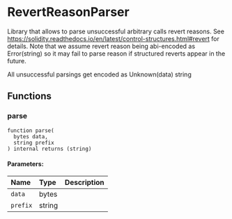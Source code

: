 # RevertReasonParser


Library that allows to parse unsuccessful arbitrary calls revert reasons.
See https://solidity.readthedocs.io/en/latest/control-structures.html#revert for details.
Note that we assume revert reason being abi-encoded as Error(string) so it may fail to parse reason
if structured reverts appear in the future.

All unsuccessful parsings get encoded as Unknown(data) string




## Functions
### parse
```solidity
function parse(
  bytes data,
  string prefix
) internal returns (string)
```


#### Parameters:
| Name | Type | Description                                                          |
| :--- | :--- | :------------------------------------------------------------------- |
|`data` | bytes | 
|`prefix` | string | 


